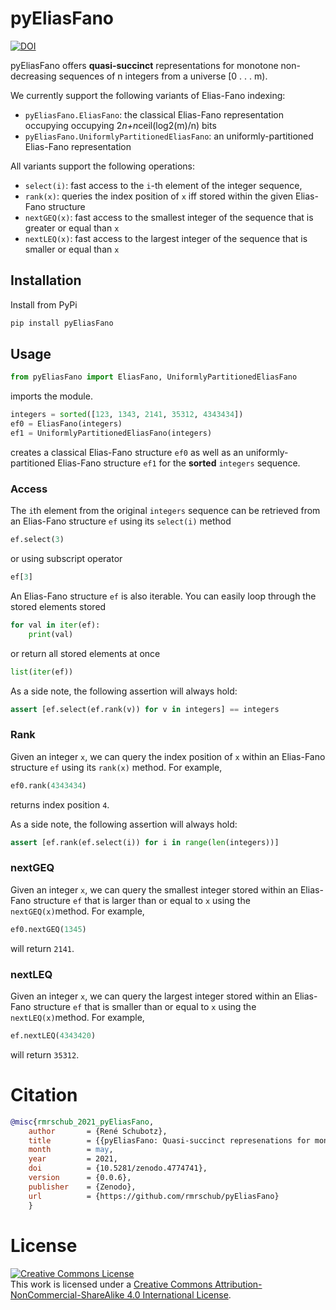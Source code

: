 # pyEliasFano
[![DOI](https://zenodo.org/badge/367291041.svg)](https://zenodo.org/badge/latestdoi/367291041)

pyEliasFano offers **quasi-succinct** representations for monotone non-decreasing sequences of n integers from 
a universe [0 . . . m). 

We currently support the following variants of Elias-Fano indexing:
* ``pyEliasFano.EliasFano``: the classical Elias-Fano representation occupying occupying 2*n+n*ceil(log2(m)/n) bits 
* ``pyEliasFano.UniformlyPartitionedEliasFano``: an uniformly-partitioned Elias-Fano representation 

All variants support the following operations:
- ``select(i)``: fast access to the ``i``-th element of the integer sequence,
- ``rank(x)``: queries the index position of ``x`` iff stored within the given Elias-Fano structure 
- ``nextGEQ(x)``: fast access to the smallest integer of the sequence that is greater or equal than ``x``
- ``nextLEQ(x)``: fast access to the largest integer of the sequence that is smaller or equal than ``x``

## Installation
Install from PyPi
```bash
pip install pyEliasFano
```

## Usage
```python
from pyEliasFano import EliasFano, UniformlyPartitionedEliasFano
```
imports the module.

```python
integers = sorted([123, 1343, 2141, 35312, 4343434])
ef0 = EliasFano(integers)
ef1 = UniformlyPartitionedEliasFano(integers)
```
creates a classical Elias-Fano structure ``ef0`` as well as an uniformly-partitioned Elias-Fano structure ``ef1`` for the **sorted** ``integers`` sequence. 

### Access
The ``i``th element from the original ``integers`` sequence can be retrieved from an Elias-Fano structure ``ef`` using its ``select(i)`` method
```python
ef.select(3)
```
or using subscript operator
```python
ef[3]
```

An Elias-Fano structure ``ef`` is also iterable. You can easily loop through the stored elements stored 
```python
for val in iter(ef):
    print(val)    
```
or return all stored elements at once
```python
list(iter(ef))
```
As a side note, the following assertion will always hold:
```python
assert [ef.select(ef.rank(v)) for v in integers] == integers
```

### Rank
Given an integer ``x``, we can query the index position of ``x`` within an Elias-Fano structure ``ef`` using its ``rank(x)`` method.
For example,
```python
ef0.rank(4343434)
```
returns index position ``4``. 

As a side note, the following assertion will always hold:
```python
assert [ef.rank(ef.select(i)) for i in range(len(integers))]
```

### nextGEQ
Given an integer ``x``, we can query the smallest integer stored within an Elias-Fano structure ``ef`` that is larger than or equal to ``x`` using the ``nextGEQ(x)``method.
For example,
```python
ef0.nextGEQ(1345)
```
will return ``2141``.  

### nextLEQ
Given an integer ``x``, we can query the largest integer stored within an Elias-Fano structure ``ef`` that is smaller than or equal to ``x`` using the ``nextLEQ(x)``method.
For example,
```python
ef.nextLEQ(4343420)
```
will return ``35312``.

# Citation
```bibtex
@misc{rmrschub_2021_pyEliasFano,
    author       = {René Schubotz},
    title        = {{pyEliasFano: Quasi-succinct represenations for monotone non-decreasing sequences of integers.}},
    month        = may,
    year         = 2021,
    doi          = {10.5281/zenodo.4774741},
    version      = {0.0.6},
    publisher    = {Zenodo},
    url          = {https://github.com/rmrschub/pyEliasFano}
    }
```

# License
<a rel="license" href="http://creativecommons.org/licenses/by-nc-sa/4.0/"><img alt="Creative Commons License" style="border-width:0" src="https://i.creativecommons.org/l/by-nc-sa/4.0/80x15.png" /></a><br />This work is licensed under a <a rel="license" href="http://creativecommons.org/licenses/by-nc-sa/4.0/">Creative Commons Attribution-NonCommercial-ShareAlike 4.0 International License</a>.
